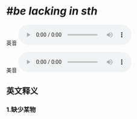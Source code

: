 # ***\#be lacking in sth*** 
英音
<audio src="./media/be lacking in sth1_AAC.aac" controls="controls"></audio>

美音
<audio src="./media/be lacking in sth2_AAC.aac" controls="controls"></audio>



  

英文释义
---
### 1.**缺少某物**  


